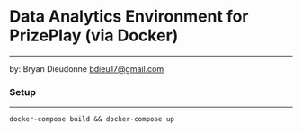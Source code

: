 # Data Analytics Environment for PrizePlay (via Docker) 
---
by: Bryan Dieudonne <bdieu17@gmail.com>

### Setup
---
`docker-compose build && docker-compose up`
